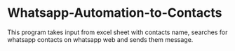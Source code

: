 # Whatsapp-Automation-to-Contacts

This program takes input from excel sheet with contacts name, searches for whatsapp contacts on whatsapp web and sends them message. 
